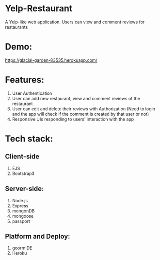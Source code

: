 # Yelp-Restaurant
A Yelp-like web application. Users can view and comment reviews for restaurants

# Demo:
https://glacial-garden-83535.herokuapp.com/

# Features:
1. User Authentication
2. User can add new restaurant, view and comment reviews of the restaurant
3. User can edit and delete their reviews with Authorization (Need to login and the app will check if the comment is created by that user or not)
4. Responsive UIs responding to users' interaction with the app

# Tech stack:
## Client-side
1. EJS
2. Bootstrap3

## Server-side:
1. Node.js
2. Express
3. mongonDB
4. mongoose
5. passport

## Platform and Deploy:
1. goormIDE
2. Heroku
